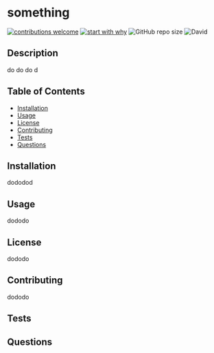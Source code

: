 # something
[![contributions welcome](https://img.shields.io/badge/contributions-welcome-brightgreen.svg?style=flat)](https://github.com/dwyl/esta/issues)
[![start with why](https://img.shields.io/badge/start%20with-why%3F-brightgreen.svg?style=flat)](http://www.ted.com/talks/simon_sinek_how_great_leaders_inspire_action)
![GitHub repo size](https://img.shields.io/github/repo-size/CofChips/code_quiz)
![David](https://img.shields.io/david/CofChips/code_quiz)
## Description
do do do d
## Table of Contents
* [Installation](#installation)
* [Usage](#usage)
* [License](#license)
* [Contributing](#contributing)
* [Tests](#tests)
* [Questions](#questions)
## Installation
dododod
## Usage
dododo
## License
dododo
## Contributing
dododo
## Tests

## Questions

